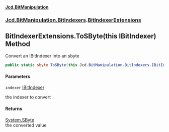 #### [Jcd.BitManipulation](index.md 'index')
### [Jcd.BitManipulation.BitIndexers](Jcd.BitManipulation.BitIndexers.md 'Jcd.BitManipulation.BitIndexers').[BitIndexerExtensions](Jcd.BitManipulation.BitIndexers.BitIndexerExtensions.md 'Jcd.BitManipulation.BitIndexers.BitIndexerExtensions')

## BitIndexerExtensions.ToSByte(this IBitIndexer) Method

Convert an IBitIndexer into an sbyte

```csharp
public static sbyte ToSByte(this Jcd.BitManipulation.BitIndexers.IBitIndexer indexer);
```
#### Parameters

<a name='Jcd.BitManipulation.BitIndexers.BitIndexerExtensions.ToSByte(thisJcd.BitManipulation.BitIndexers.IBitIndexer).indexer'></a>

`indexer` [IBitIndexer](Jcd.BitManipulation.BitIndexers.IBitIndexer.md 'Jcd.BitManipulation.BitIndexers.IBitIndexer')

the indexer to convert

#### Returns
[System.SByte](https://docs.microsoft.com/en-us/dotnet/api/System.SByte 'System.SByte')  
the converted value